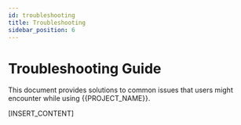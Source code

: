 ```yaml
---
id: troubleshooting
title: Troubleshooting
sidebar_position: 6
---
```


# Troubleshooting Guide

This document provides solutions to common issues that users might encounter while using {{PROJECT_NAME}}.

[INSERT_CONTENT]